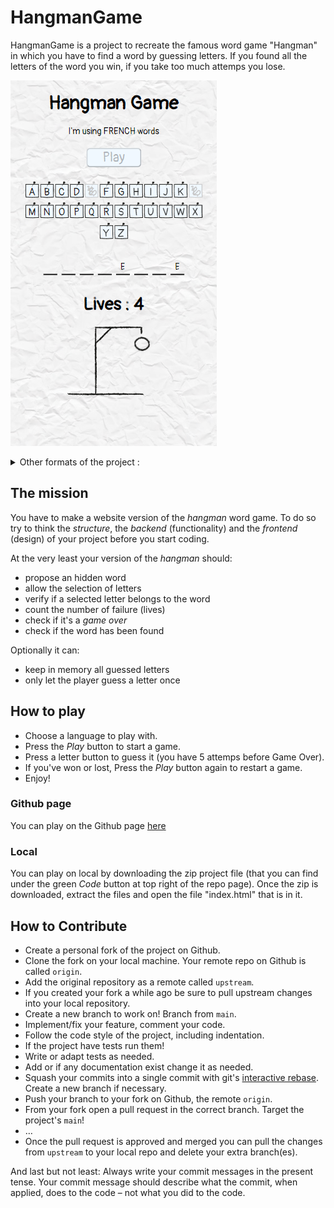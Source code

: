 # HangmanGame

HangmanGame is a project to recreate the famous word game "Hangman" in which you have to find a word by guessing letters.
If you found all the letters of the word you win, if you take too much attemps you lose.

![Mobile format](./images/mobileFormat.PNG)

<details>
<summary>Other formats of the project :</summary>

![Tablet format](./images/tabletFormat.PNG)

![Laptop format](./images/computerFormat.PNG)

</details>


## The mission

You have to make a website version of the *hangman* word game. To do so
try to think the *structure*, the *backend* (functionality) and the *frontend*
(design) of your project before you start coding.

At the very least your version of the *hangman* should:

* propose an hidden word 
* allow the selection of letters
* verify if a selected letter belongs to the word
* count the number of failure (lives)
* check if it's a *game over*
* check if the word has been found

Optionally it can:

* keep in memory all guessed letters
* only let the player guess a letter once

## How to play

* Choose a language to play with.
* Press the *Play* button to start a game.
* Press a letter button to guess it (you have 5 attemps before Game Over).
* If you've won or lost, Press the *Play* button again to restart a game.
* Enjoy!

### Github page

You can play on the Github page [here](https://dalcqarnaud.github.io/HangmanGame/)

### Local

You can play on local by downloading the zip project file (that you can find under the green *Code* button at top right of the repo page).
Once the zip is downloaded, extract the files and open the file "index.html" that is in it.

## How to Contribute 

* Create a personal fork of the project on Github.
* Clone the fork on your local machine. Your remote repo on Github is called `origin`.
* Add the original repository as a remote called `upstream`.
* If you created your fork a while ago be sure to pull upstream changes into your local repository.
* Create a new branch to work on! Branch from `main`.
* Implement/fix your feature, comment your code.
* Follow the code style of the project, including indentation.
* If the project have tests run them!
* Write or adapt tests as needed.
* Add or if any documentation exist change it as needed.
* Squash your commits into a single commit with git's [interactive rebase](https://help.github.com/articles/interactive-rebase). Create a new branch if necessary.
* Push your branch to your fork on Github, the remote `origin`.
* From your fork open a pull request in the correct branch. Target the project's `main`!
* …
* Once the pull request is approved and merged you can pull the changes from `upstream` to your local repo and delete your extra branch(es).

And last but not least: Always write your commit messages in the present tense. Your commit message should describe what the commit, when applied, does to the code – not what you did to the code.